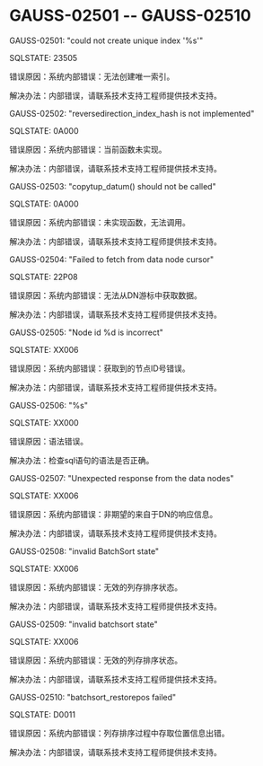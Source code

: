 # GAUSS-02501 -- GAUSS-02510

GAUSS-02501: "could not create unique index '%s'"

SQLSTATE: 23505

错误原因：系统内部错误：无法创建唯一索引。

解决办法：内部错误，请联系技术支持工程师提供技术支持。

GAUSS-02502: "reversedirection\_index\_hash is not implemented"

SQLSTATE: 0A000

错误原因：系统内部错误：当前函数未实现。

解决办法：内部错误，请联系技术支持工程师提供技术支持。

GAUSS-02503: "copytup\_datum\(\) should not be called"

SQLSTATE: 0A000

错误原因：系统内部错误：未实现函数，无法调用。

解决办法：内部错误，请联系技术支持工程师提供技术支持。

GAUSS-02504: "Failed to fetch from data node cursor"

SQLSTATE: 22P08

错误原因：系统内部错误：无法从DN游标中获取数据。

解决办法：内部错误，请联系技术支持工程师提供技术支持。

GAUSS-02505: "Node id %d is incorrect"

SQLSTATE: XX006

错误原因：系统内部错误：获取到的节点ID号错误。

解决办法：内部错误，请联系技术支持工程师提供技术支持。

GAUSS-02506: "%s"

SQLSTATE: XX000

错误原因：语法错误。

解决办法：检查sql语句的语法是否正确。

GAUSS-02507: "Unexpected response from the data nodes"

SQLSTATE: XX006

错误原因：系统内部错误：非期望的来自于DN的响应信息。

解决办法：内部错误，请联系技术支持工程师提供技术支持。

GAUSS-02508: "invalid BatchSort state"

SQLSTATE: XX006

错误原因：系统内部错误：无效的列存排序状态。

解决办法：内部错误，请联系技术支持工程师提供技术支持。

GAUSS-02509: "invalid batchsort state"

SQLSTATE: XX006

错误原因：系统内部错误：无效的列存排序状态。

解决办法：内部错误，请联系技术支持工程师提供技术支持。

GAUSS-02510: "batchsort\_restorepos failed"

SQLSTATE: D0011

错误原因：系统内部错误：列存排序过程中存取位置信息出错。

解决办法：内部错误，请联系技术支持工程师提供技术支持。


